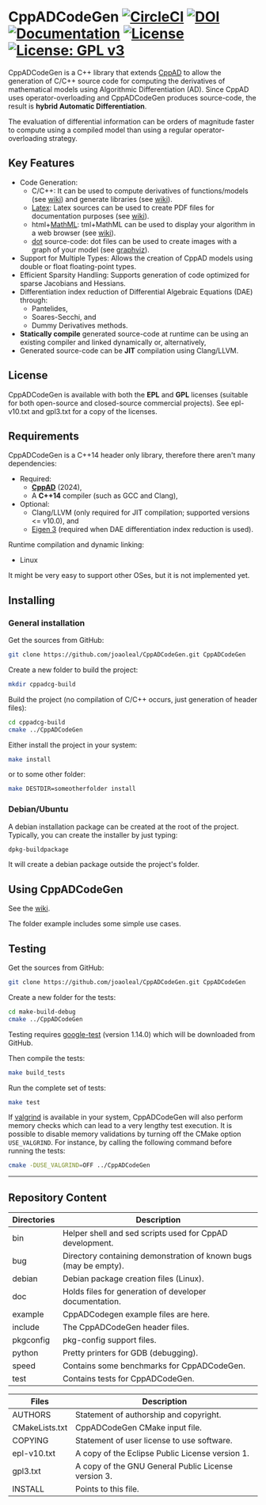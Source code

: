# CppADCodeGen [![CircleCI](https://circleci.com/gh/joaoleal/CppADCodeGen/tree/master.svg?style=svg)](https://circleci.com/gh/joaoleal/CppADCodeGen/tree/master) [![DOI](https://zenodo.org/badge/20828/joaoleal/CppADCodeGen.svg)](https://zenodo.org/badge/latestdoi/20828/joaoleal/CppADCodeGen) [![Documentation](https://codedocs.xyz/joaoleal/CppADCodeGen.svg)](https://codedocs.xyz/joaoleal/CppADCodeGen/) [![License](https://img.shields.io/badge/License-EPL%201.0-blue.svg)](https://opensource.org/licenses/EPL-1.0) [![License: GPL v3](https://img.shields.io/badge/License-GPL%20v3-blue.svg)](http://www.gnu.org/licenses/gpl-3.0)

CppADCodeGen is a C++ library that extends [CppAD](http://www.coin-or.org/CppAD) 
to allow the generation of C/C++ source code for computing the derivatives of
mathematical models using Algorithmic Differentiation (AD).
Since CppAD uses operator-overloading and CppADCodeGen produces source-code,
the result is **hybrid Automatic Differentiation**.

The evaluation of differential information can be orders of magnitude faster
to compute using a compiled model than using a regular operator-overloading
strategy.

## Key Features ##

 - Code Generation:
   - C/C++: It can be used to compute derivatives of functions/models (see [wiki](https://github.com/joaoleal/CppADCodeGen/wiki/DirectSourceGeneration#c-language)) and generate libraries (see [wiki](https://github.com/joaoleal/CppADCodeGen/wiki/LibGeneration)).
   - [Latex](http://www.latex-project.org/): Latex sources can be used to create PDF files for documentation purposes (see [wiki](https://github.com/joaoleal/CppADCodeGen/wiki/DirectSourceGeneration#latex)).
   - html+[MathML](http://www.w3.org/Math/): tml+MathML can be used to display your algorithm in a web browser (see [wiki](https://github.com/joaoleal/CppADCodeGen/wiki/DirectSourceGeneration#htmlmathmljavascript)).
   - [dot](https://en.wikipedia.org/wiki/DOT_%28graph_description_language%29) source-code: dot files can be used to create images with a graph of your model
     (see [graphviz](http://graphviz.org/)).
 - Support for Multiple Types: Allows the creation of CppAD models using double or float floating-point types.
 - Efficient Sparsity Handling: Supports generation of code optimized for sparse Jacobians and Hessians.
 - Differentiation index reduction of Differential Algebraic Equations (DAE) through:
   - Pantelides,
   - Soares-Secchi, and
   - Dummy Derivatives methods.
 - **Statically compile** generated source-code at runtime can be using an existing compiler and linked
   dynamically or, alternatively, 
 - Generated source-code can be **JIT** compilation using Clang/LLVM.

## License ##

CppADCodeGen is available with both the **EPL** and **GPL** licenses
(suitable for both open-source and closed-source commercial projects).
See epl-v10.txt and gpl3.txt for a copy of the licenses.

## Requirements ##

CppADCodeGen is a C++14 header only library, therefore there aren't many dependencies:

 - Required:
   - [**CppAD**](https://github.com/coin-or/CppAD) (2024),
   - A **C++14** compiler (such as GCC and Clang),
 - Optional:
   - Clang/LLVM (only required for JIT compilation; supported versions <= v10.0), and
   - [Eigen 3](https://gitlab.com/libeigen/eigen) (required when DAE differentiation index reduction is used).

Runtime compilation and dynamic linking:
 - Linux 

It might be very easy to support other OSes, but it is not implemented yet.

## Installing ##

### General installation ###

Get the sources from GitHub:
```sh
git clone https://github.com/joaoleal/CppADCodeGen.git CppADCodeGen
```
Create a new folder to build the project:
```sh
mkdir cppadcg-build
```
Build the project (no compilation of C/C++ occurs, just generation of header files):
```sh
cd cppadcg-build
cmake ../CppADCodeGen
```
Either install the project in your system:
```sh
make install
```
or to some other folder:
```sh
make DESTDIR=someotherfolder install
```

### Debian/Ubuntu ###

A debian installation package can be created at the root of the project.
Typically, you can create the installer by just typing:
```sh
dpkg-buildpackage
```
It will create a debian package outside the project's folder.

## Using CppADCodeGen ##

See the [wiki](https://github.com/joaoleal/CppADCodeGen/wiki).

The folder example includes some simple use cases.

## Testing ##

Get the sources from GitHub:
```sh
git clone https://github.com/joaoleal/CppADCodeGen.git CppADCodeGen
```
Create a new folder for the tests:
```sh
cd make-build-debug
cmake ../CppADCodeGen
```
Testing requires [google-test](https://github.com/google/googletest) (version 1.14.0) which will be downloaded from GitHub.

Then compile the tests:
```sh
make build_tests
```

Run the complete set of tests:
```sh
make test
```
If [valgrind](https://valgrind.org/) is available in your system, CppADCodeGen will also perform memory checks which can
lead to a very lengthy test execution.
It is possible to disable memory validations by turning off the CMake option `USE_VALGRIND`.
For instance, by calling the following command before running the tests:
 ```sh
cmake -DUSE_VALGRIND=OFF ../CppADCodeGen 
 ```
---

## Repository Content

|Directories |  Description                                                    |
|------------|-----------------------------------------------------------------|
|bin         | Helper shell and sed scripts used for CppAD development.        |
|bug         | Directory containing demonstration of known bugs (may be empty).|
|debian      | Debian package creation files (Linux).                          |
|doc         | Holds files for generation of developer documentation.          |
|example     | CppADCodegen example files are here.                            |
|include     | The CppADCodeGen header files.                                  |
|pkgconfig   | pkg-config support files.                                       |
|python      | Pretty printers for GDB (debugging).                            |
|speed       | Contains some benchmarks for CppADCodeGen.                      |
|test        | Contains tests for CppADCodeGen.                                |


| Files         |  Description                                                 |
|---------------|--------------------------------------------------------------|
|AUTHORS        | Statement of authorship and copyright.                       |
|CMakeLists.txt | CppADCodeGen CMake input file.                               |
|COPYING        | Statement of user license to use software.                   |
|epl-v10.txt    | A copy of the Eclipse Public License version 1.              |
|gpl3.txt       | A copy of the GNU General Public License version 3.          |
|INSTALL        | Points to this file.                                         |
